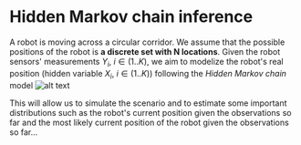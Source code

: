 # Hidden Markov chain inference

A robot is moving across a circular corridor. We assume that the possible positions of the robot is **a discrete set with
N locations**.
Given the robot sensors' measurements $Y_i$, $i \in (1..K)$, we aim to modelize the robot's real position (hidden variable $X_i$, $i \in (1..K)$) following the *Hidden Markov chain* model
![alt text](https://raw.githubusercontent.com/AymenMT/Robot-s-position-estimation/master/p2.PNG "*Hidden Markov chain*")

This will allow us to simulate the scenario and to estimate some important distributions such as the robot's current position given the observations so far and the most likely current position of the robot given the observations so far...

